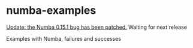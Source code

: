 numba-examples
==============

[Update: the Numba 0.15.1 bug has been patched.](https://github.com/numba/numba/pull/857) Waiting for next release 

Examples with Numba, failures and successes
